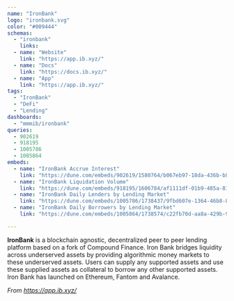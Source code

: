 ```yaml
---
name: "IronBank"
logo: "ironbank.svg"
color: "#009444"
schemas:
  - "ironbank"
    links:
  - name: "Website"
    link: "https://app.ib.xyz/"
  - name: "Docs"
    link: "https://docs.ib.xyz/"
  - name: "App"
    link: "https://app.ib.xyz/"
tags:
  - "IronBank"
  - "DeFi"
  - "Lending"
dashboards:
  - "mmmib/ironbank"
queries:
  - 902619
  - 918195
  - 1005786
  - 1005864
embeds:
  - name: "IronBank Accrue Interest"
    link: "https://dune.com/embeds/902619/1580764/b067eb97-18da-436b-b8d5-28280701fda1"
  - name: "IronBank Liquidation Volume"
    link: "https://dune.com/embeds/918195/1606784/af1111df-01b9-485a-81ef-8d5e046554a4"
  - name: "IronBank Daily Lenders by Lending Market"
    link: "https://dune.com/embeds/1005786/1738437/9fbd607e-1364-46b8-8975-c80f67e8769c"
  - name: "IronBank Daily Borrowers by Lending Market"
    link: "https://dune.com/embeds/1005864/1738574/c22fb70d-aa8a-429b-9451-ae1e915c904a"

---
```


**IronBank** is a blockchain agnostic, decentralized peer to peer lending platform based on a fork of Compound Finance.
Iron Bank bridges liquidity across underserved assets by providing algorithmic money markets to these underserved assets. Users can supply any supported assets and use these supplied assets as collateral to borrow any other supported assets. Iron Bank has launched on Ethereum, Fantom and Avalance.

*From https://app.ib.xyz/*